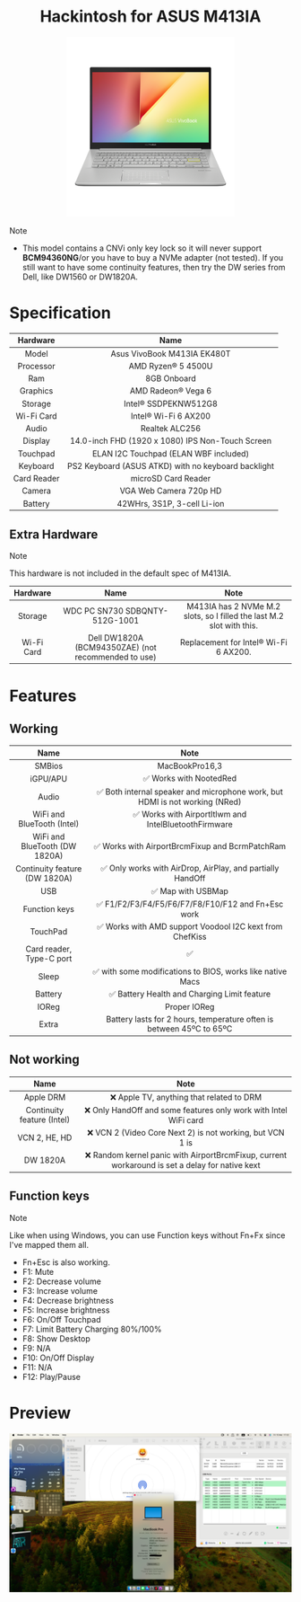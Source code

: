 <h1 align="center">Hackintosh for ASUS M413IA</h1>
<p align="center">
  <img src="Img/vivobook.png"
       width="300" 
       height="320"/>
</p>

> [!NOTE]
> - This model contains a CNVi only key lock so it will never support **BCM94360NG**/or you have to buy a NVMe adapter (not tested). If you still want to have some continuity features, then try the DW series from Dell, like DW1560 or DW1820A.
# Specification

| Hardware | Name |  
|    :---:     |    :---:   |
| Model  | Asus VivoBook M413IA EK480T |  
| Processor | AMD Ryzen® 5 4500U | 
| Ram | 8GB Onboard |
| Graphics | AMD Radeon® Vega 6 |
| Storage | Intel® SSDPEKNW512G8 |
| Wi-Fi Card | Intel® Wi-Fi 6 AX200 |
| Audio | Realtek ALC256 |
| Display | 14.0-inch FHD (1920 x 1080) IPS Non-Touch Screen |
| Touchpad | ELAN I2C Touchpad (ELAN WBF included) |
| Keyboard | PS2 Keyboard (ASUS ATKD) with no keyboard backlight |
| Card Reader | microSD Card Reader |
| Camera | VGA Web Camera 720p HD |
| Battery | 42WHrs, 3S1P, 3-cell Li-ion |

## Extra Hardware
> [!NOTE]
> This hardware is not included in the default spec of M413IA.

| Hardware | Name |  Note |
|    :---:     |    :---:   |  :---:   |
| Storage | WDC PC SN730 SDBQNTY-512G-1001 | M413IA has 2 NVMe M.2 slots, so I filled the last M.2 slot with this. |
| Wi-Fi Card | Dell DW1820A (BCM94350ZAE) (not recommended to use) | Replacement for Intel® Wi-Fi 6 AX200. |
# Features
## Working
| Name | Note |  
|    :---:     |    :---:   |
| SMBios | MacBookPro16,3 |
| iGPU/APU | ✅ Works with NootedRed |
| Audio | ✅ Both internal speaker and microphone work, but HDMI is not working (NRed) |
| WiFi and BlueTooth (Intel) | ✅ Works with AirportItlwm and IntelBluetoothFirmware |
| WiFi and BlueTooth (DW 1820A) | ✅ Works with AirportBrcmFixup and BcrmPatchRam |
| Continuity feature (DW 1820A) |✅ Only works with AirDrop, AirPlay, and partially HandOff |
| USB | ✅ Map with USBMap |
| Function keys | ✅ F1/F2/F3/F4/F5/F6/F7/F8/F10/F12 and Fn+Esc work |
| TouchPad | ✅ Works with AMD support Voodool I2C kext from ChefKiss |
| Card reader, Type-C port | ✅ |
| Sleep | ✅ with some modifications to BIOS, works like native Macs |
| Battery | ✅ Battery Health and Charging Limit feature |
| IOReg | Proper IOReg |
| Extra | Battery lasts for 2 hours, temperature often is between 45ºC to 65ºC |

## Not working
| Name | Note |  
|    :---:     |    :---:  |
| Apple DRM | ❌ Apple TV, anything that related to DRM |
| Continuity feature (Intel) | ❌ Only HandOff and some features only work with Intel WiFi card |
| VCN 2, HE, HD | ❌ VCN 2 (Video Core Next 2) is not working, but VCN 1 is |
| DW 1820A | ❌ Random kernel panic with AirportBrcmFixup, current workaround is set a delay for native kext |

## Function keys

> [!NOTE]
> Like when using Windows, you can use Function keys without Fn+Fx since I've mapped them all.
> - Fn+Esc is also working.
> - F1: Mute
> - F2: Decrease volume
> - F3: Increase volume
> - F4: Decrease brightness
> - F5: Increase brightness
> - F6: On/Off Touchpad
> - F7: Limit Battery Charging 80%/100%
> - F8: Show Desktop
> - F9: N/A
> - F10: On/Off Display
> - F11: N/A
> - F12: Play/Pause

# Preview
<img src="Img/info.png" alt="About This Mac" title="About This Mac">
